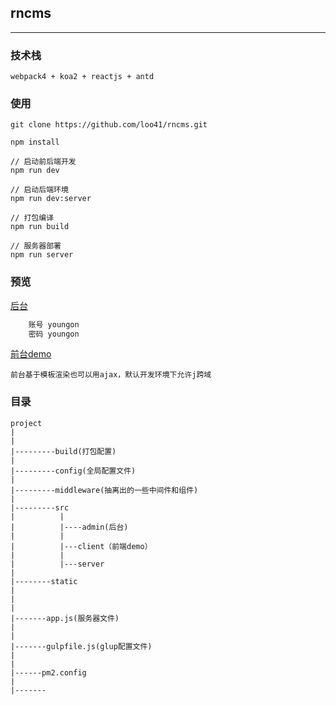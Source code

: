 ## rncms

---
### 技术栈

```
webpack4 + koa2 + reactjs + antd

```
### 使用
```
git clone https://github.com/loo41/rncms.git

npm install

// 启动前后端开发
npm run dev

// 启动后端环境
npm run dev:server

// 打包编译
npm run build

// 服务器部署
npm run server
```

### 预览

[后台](http://rncms-admin.tianchenyong.top)

```txt
    账号 youngon
    密码 youngon
```

[前台demo](http://rncms.tianchenyong.top/home)


```
前台基于模板渲染也可以用ajax，默认开发环境下允许j跨域
```

### 目录

```
project
|
|
|---------build(打包配置)
|
|---------config(全局配置文件)
|
|---------middleware(抽离出的一些中间件和组件)
|
|---------src
|          |
|          |----admin(后台)
|          |
|          |---client（前端demo）
|          |
|          |---server
|
|--------static
|
|
|
|-------app.js(服务器文件)
|
|
|-------gulpfile.js(glup配置文件)
|
|
|------pm2.config
|
|-------

```